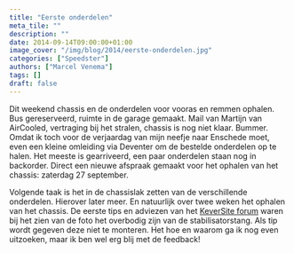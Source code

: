 ```yaml
---
title: "Eerste onderdelen"
meta_tile: ""
description: ""
date: 2014-09-14T09:00:00+01:00
image_cover: "/img/blog/2014/eerste-onderdelen.jpg"
categories: ["Speedster"]
authors: ["Marcel Venema"] 
tags: []
draft: false
---
```


Dit weekend chassis en de onderdelen voor vooras en remmen ophalen. Bus gereserveerd, ruimte in de garage gemaakt. Mail van Martijn van AirCooled, vertraging bij het stralen, chassis is nog niet klaar. Bummer. Omdat ik toch voor de verjaardag van mijn neefje naar Enschede moet, even een kleine omleiding via Deventer om de bestelde onderdelen op te halen. Het meeste is gearriveerd, een paar onderdelen staan nog in backorder. Direct een nieuwe afspraak gemaakt voor het ophalen van het chassis: zaterdag 27 september.


Volgende taak is het in de chassislak zetten van de verschillende onderdelen. Hierover later meer. En natuurlijk over twee weken het ophalen van het chassis. De eerste tips en adviezen van het [KeverSite forum](http://www.keversite.nl/forum/viewtopic.php?f=19&t=33154) waren bij het zien van de foto het overbodig zijn van de stabilisatorstang. Als tip wordt gegeven deze niet te monteren. Het hoe en waarom ga ik nog even uitzoeken, maar ik ben wel erg blij met de feedback!

